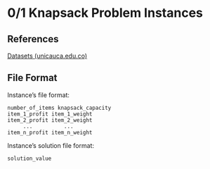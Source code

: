 # 0/1 Knapsack Problem Instances

## References

[Datasets (unicauca.edu.co)](http://artemisa.unicauca.edu.co/~johnyortega/instances_01_KP/)

## File Format

Instance’s file format:

```
number_of_items knapsack_capacity
item_1_profit item_1_weight
item_2_profit item_2_weight
     ...          ...
item_n_profit item_n_weight
```

Instance’s solution file format:

```
solution_value
```

